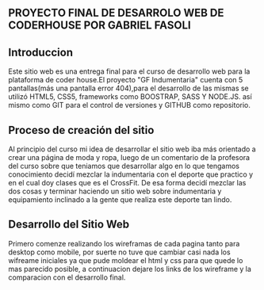 PROYECTO FINAL DE DESARROLO WEB DE CODERHOUSE POR GABRIEL FASOLI
-----------------------------------------------------------------
Introduccion
----
Este sitio web es una entrega final para el curso de desarrollo web para la plataforma de coder house.El proyecto "GF Indumentaria" cuenta con 5 pantallas(más una pantalla error 404),para el desarrollo de las mismas se utilizó HTML5, CSS5, frameworks como BOOSTRAP, SASS Y NODE.JS. así mismo como GIT para el control de versiones y GITHUB como repositorio.

Proceso de creación del sitio
---
Al principio del curso mi idea de desarrollar el sitio web iba más orientado a crear una página de moda y ropa, luego de un comentario de la profesora del curso sobre que teniamos que desarrollar algo en lo que tengamos conocimiento decidí mezclar la indumentaria con el deporte que practico y en el cual doy clases que es el CrossFit. De esa forma decidí mezclar las dos cosas y terminar haciendo un sitio web sobre indumentaria y equipamiento inclinado a la gente que realiza este deporte tan lindo.

Desarrollo del Sitio Web
----
Primero comenze realizando los wireframas de cada pagina tanto para desktop como mobile, por suerte no tuve que cambiar casi nada los wifreame iniciales ya que pude moldear el html y css para que quede lo mas parecido posible, a continuacion dejare los links de los wireframe y  la comparacion con el desarrollo final.


